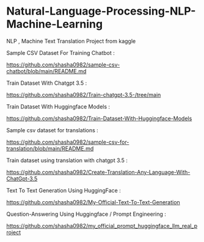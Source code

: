 # Natural-Language-Processing-NLP-Machine-Learning
NLP , Machine Text Translation Project from kaggle


Sample CSV Dataset For Training Chatbot :

https://github.com/shasha0982/sample-csv-chatbot/blob/main/README.md


Train Dataset With Chatgpt 3.5 :

https://github.com/shasha0982/Train-chatgpt-3.5-/tree/main


Train Dataset With Huggingface Models :

https://github.com/shasha0982/Train-Dataset-With-Huggingface-Models


Sample csv dataset for translations : 

https://github.com/shasha0982/sample-csv-for-translation/blob/main/README.md


Train dataset using translation with chatgpt 3.5 :

https://github.com/shasha0982/Create-Translation-Any-Language-With-ChatGpt-3.5


Text To Text Generation Using HuggingFace :

https://github.com/shasha0982/My-Official-Text-To-Text-Generation



Question-Answering Using Huggingface / Prompt Engineering : 

https://github.com/shasha0982/my_official_prompt_huggingface_llm_real_project



